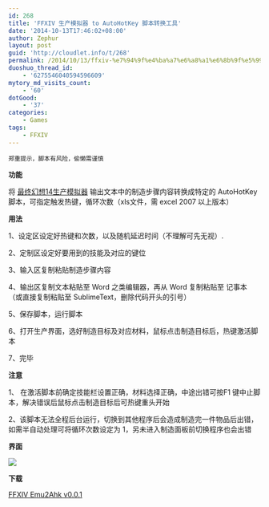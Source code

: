 ```yaml
---
id: 268
title: 'FFXIV 生产模拟器 to AutoHotKey 脚本转换工具'
date: '2014-10-13T17:46:02+08:00'
author: Zephur
layout: post
guid: 'http://cloudlet.info/t/268'
permalink: /2014/10/13/ffxiv-%e7%94%9f%e4%ba%a7%e6%a8%a1%e6%8b%9f%e5%99%a8-to-autohotkey-%e8%84%9a%e6%9c%ac%e8%bd%ac%e6%8d%a2%e5%b7%a5%e5%85%b7/
duoshuo_thread_id:
    - '6275546040594596609'
mytory_md_visits_count:
    - '60'
dotGood:
    - '37'
categories:
    - Games
tags:
    - FFXIV
---
```


`郑重提示，脚本有风险，偷懒需谨慎`

**功能**

将 [最终幻想14生产模拟器](http://shendeng.17173.com/ff14/emu/) 输出文本中的制造步骤内容转换成特定的 AutoHotKey 脚本，可指定触发热键，循环次数（xls文件，需 excel 2007 以上版本）

**用法**

1、设定区设定好热键和次数，以及随机延迟时间（不理解可先无视）.

2、定制区设定好要用到的技能及对应的键位

3、输入区复制粘贴制造步骤内容

4、输出区复制文本粘贴至 Word 之类编辑器，再从 Word 复制粘贴至 记事本 （或直接复制粘贴至 SublimeText，删除代码开头的引号）

5、保存脚本，运行脚本

6、打开生产界面，选好制造目标及对应材料，鼠标点击制造目标后，热键激活脚本

7、完毕

**注意**

1、 在激活脚本前确定技能栏设置正确，材料选择正确，中途出错可按F1 键中止脚本，解决错误后鼠标点击制造目标后可热键重头开始

2、该脚本无法全程后台运行，切换到其他程序后会造成制造完一件物品后出错，如需半自动处理可将循环次数设定为 1，另未进入制造面板前切换程序也会出错

**界面**

[![](http://s0.cloudlet.info/201410/2840/47747_z.jpg)](http://s0.cloudlet.info/201410/2840/47747_o.jpg)

**下载**

[FFXIV Emu2Ahk v0.0.1](http://pan.baidu.com/s/1bn4bxFL)
